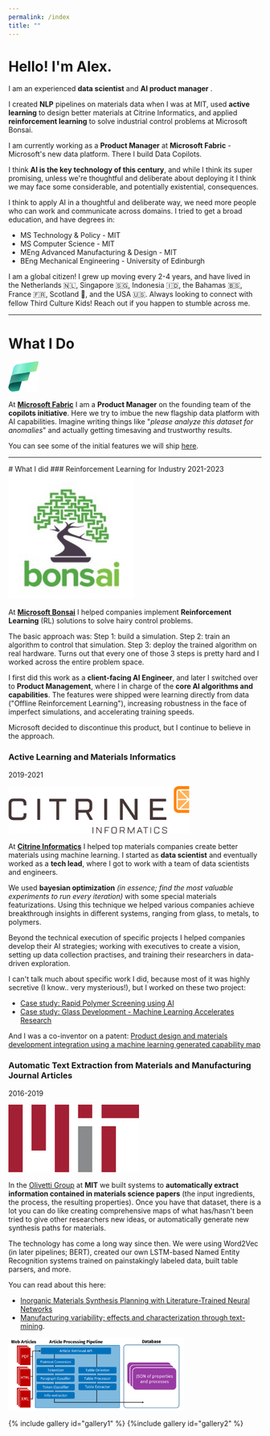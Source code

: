 ```yaml
---
permalink: /index
title: ""
---
```


# Hello! I'm Alex. 

I am an experienced **data scientist** and **AI product manager** .

I created **NLP** pipelines on materials data when I was at MIT, used **active learning** to design better materials at Citrine Informatics, and applied **reinforcement learning** to solve industrial control problems at Microsoft Bonsai. 

I am currently working as a **Product Manager** at **Microsoft Fabric** - Microsoft's new data platform. There I build Data Copilots. 

I think **AI is the key technology of this century**, and while I think its super promising, unless we're thoughtful and deliberate about deploying it I think we may face some considerable, and potentially existential, consequences. 

I think to apply AI in a thoughtful and deliberate way, we need more people who can work and communicate across domains. I tried to get a broad education, and have degrees in:
- MS Technology & Policy - MIT
- MS Computer Science - MIT 
- MEng Advanced Manufacturing & Design - MIT
- BEng Mechanical Engineering - University of Edinburgh

I am a global citizen! I grew up moving every 2-4 years, and have lived in the Netherlands 🇳🇱, Singapore 🇸🇬, Indonesia 🇮🇩, the Bahamas 🇧🇸, France 🇫🇷, Scotland 🏴󠁧󠁢󠁳󠁣󠁴󠁿, and the USA 🇺🇸. Always looking to connect with fellow Third Culture Kids! Reach out if you happen to stumble across me. 

<hr>

# What I Do

<img src="/assets/images/fabric-logo.png" alt="Fabric" width="60">

At **[Microsoft Fabric](https://www.microsoft.com/en-us/microsoft-fabric)** I am a **Product Manager** on the founding team of the **copilots initiative**. Here we try to imbue the new flagship data platform with AI capabilities. Imagine writing things like "*please analyze this dataset for anomalies*" and actually getting timesaving and trustworthy results. 

You can see some of the initial features we will ship [here](https://youtu.be/jt6oq2CjaiA?t=338). 

<hr>
# What I did
### Reinforcement Learning for Industry
2021-2023
<!-- <p font-size=1px><i><font color = 'grey' > Tags: Reinforcement Learning, Simulations</font></i></p> -->

<img src="/assets/images/bonsai.jpg" alt="Fabric" width="250">


At **[Microsoft Bonsai](https://www.microsoft.com/en-us/ai/autonomous-systems-project-bonsai)** I helped companies implement **Reinforcement Learning** (RL) solutions to solve hairy control problems.

The basic approach was: Step 1: build a simulation. Step 2: train an algorithm to control that simulation. Step 3: deploy the trained algorithm on real hardware. Turns out that every one of those 3 steps is pretty hard and I worked across the entire problem space.

I first did this work as a **client-facing AI Engineer**, and later I switched over to **Product Management**, where I in charge of the **core AI algorithms and capabilities**. The features were shipped were learning directly from data ("Offline Reinforcement Learning"), increasing robustness in the face of imperfect simulations, and accelerating training speeds. 

Microsoft decided to discontinue this product, but I continue to believe in the approach.

### Active Learning and Materials Informatics
2019-2021

<img src="/assets/images/citrine.png" alt="Fabric" width="360">

At **[Citrine Informatics](https://citrine.io/)** I helped top materials companies create better materials using machine learning. I started as **data scientist** and eventually worked as a **tech lead**, where I got to work with a team of data scientists and engineers. 

We used **bayesian optimization** *(in essence; find the most valuable experiments to run every iteration)* with some special materials featurizations. Using this technique we helped various companies achieve breakthrough insights in different systems, ranging from glass, to metals, to polymers. 

Beyond the technical execution of specific projects I helped companies develop their AI strategies; working with executives to create a vision, setting up data collection practises, and training their researchers in data-driven exploration.

I can't talk much about specific work I did, because most of it was highly secretive (I know.. very mysterious!), but I worked on these two project:
- [Case study: Rapid Polymer Screening using AI](https://citrine.io/wp-content/uploads/2022/03/Rapid-Polymer-Screening-Using-AI.pdf)
- [Case study: Glass Development - Machine Learning Accelerates Research](https://citrine.io/wp-content/uploads/2021/04/Case-Study-Glass-Development.pdf)

And I was a co-inventor on a patent:
[ Product design and materials development integration using a machine learning generated capability map ](https://patents.google.com/patent/US11004037B1/en)


### Automatic Text Extraction from Materials and Manufacturing Journal Articles
2016-2019

<img src="/assets/images/MIT.png" alt="Fabric" width="260">

In the [Olivetti Group](https://olivetti.mit.edu/) at **MIT** we built systems to **automatically extract information contained in materials science papers** (the input ingredients, the process, the resulting properties). Once you have that dataset, there is a lot you can do like creating comprehensive maps of what has/hasn't been tried to give other researchers new ideas, or automatically generate new synthesis paths for materials. 

The technology has come a long way since then. We were using Word2Vec (in later pipelines; BERT), created our own LSTM-based Named Entity Recognition systems trained on painstakingly labeled data, built table parsers, and more. 

You can read about this here: 
- [Inorganic Materials Synthesis Planning with Literature-Trained Neural Networks](https://pubs.acs.org/doi/abs/10.1021/acs.jcim.9b00995) 
- [Manufacturing variability; effects and characterization through text-mining](https://dspace.mit.edu/handle/1721.1/122216?show=full). 

<img src="/assets/images/extraction_schematic.png" alt="Fabric" width="350">


{% include gallery id="gallery1" %}
{%include gallery id="gallery2" %}
